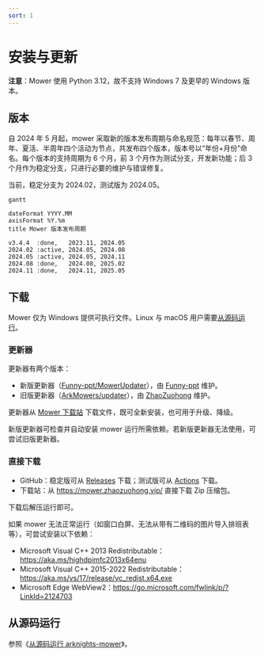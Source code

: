 ```yaml
---
sort: 1
---
```


# 安装与更新

**注意**：Mower 使用 Python 3.12，故不支持 Windows 7 及更早的 Windows 版本。

## 版本

自 2024 年 5 月起，mower 采取新的版本发布周期与命名规范：每年以春节、周年、夏活、半周年四个活动为节点，共发布四个版本，版本号以“年份+月份”命名。每个版本的支持周期为 6 个月，前 3 个月作为测试分支，开发新功能；后 3 个月作为稳定分支，只进行必要的维护与错误修复。

当前，稳定分支为 2024.02，测试版为 2024.05。

```mermaid
gantt

dateFormat YYYY.MM
axisFormat %Y.%m
title Mower 版本发布周期

v3.4.4  :done,   2023.11, 2024.05
2024.02 :active, 2024.05, 2024.08
2024.05 :active, 2024.05, 2024.11
2024.08 :done,   2024.08, 2025.02
2024.11 :done,   2024.11, 2025.05
```

## 下载

Mower 仅为 Windows 提供可执行文件。Linux 与 macOS 用户需要[从源码运行](#run-from-source)。

<h3 id="updater">更新器</h3>

更新器有两个版本：

- 新版更新器（[Funny-ppt/MowerUpdater](https://github.com/Funny-ppt/MowerUpdater)），由 [Funny-ppt](https://github.com/Funny-ppt/) 维护。
- 旧版更新器（[ArkMowers/updater](https://github.com/ArkMowers/updater)），由 [ZhaoZuohong](https://github.com/ZhaoZuohong/) 维护。

更新器从 [Mower 下载站](https://mower.zhaozuohong.vip/) 下载文件，既可全新安装，也可用于升级、降级。

新版更新器可检查并自动安装 mower 运行所需依赖。若新版更新器无法使用，可尝试旧版更新器。

### 直接下载

- GitHub：稳定版可从 [Releases](https://github.com/ArkMowers/arknights-mower/releases) 下载；测试版可从 [Actions](https://github.com/ArkMowers/arknights-mower/actions) 下载。
- 下载站：从 <https://mower.zhaozuohong.vip/> 直接下载 Zip 压缩包。

下载后解压运行即可。

如果 mower 无法正常运行（如窗口白屏、无法从带有二维码的图片导入排班表等），可尝试安装以下依赖：

- Microsoft Visual C++ 2013 Redistributable：<https://aka.ms/highdpimfc2013x64enu>
- Microsoft Visual C++ 2015-2022 Redistributable：<https://aka.ms/vs/17/release/vc_redist.x64.exe>
- Microsoft Edge WebView2：<https://go.microsoft.com/fwlink/p/?LinkId=2124703>

<h2 id="run-from-source">从源码运行</h2>

参照《[从源码运行 arknights-mower](https://blog.zhaozuohong.vip/2023/08/02/run-arknights-mower-from-source/)》。
